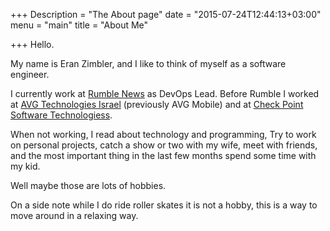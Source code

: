 +++
Description = "The About page"
date = "2015-07-24T12:44:13+03:00"
menu = "main"
title = "About Me"

+++
Hello.

My name is Eran Zimbler, and I like to think of myself as a software engineer.

I currently work at [Rumble News](http://rumble.me) as DevOps Lead. Before Rumble I worked at [AVG Technologies Israel](https://avg.com) (previously AVG Mobile) and at [Check Point Software Technologiess](https://checkpoint.com).

When not working, I read about technology and programming, Try to work on personal projects, catch a show or two with my wife, meet with friends, and the most important thing in the last few months spend some time with my kid. 

Well maybe those are lots of hobbies.

On a side note while I do ride roller skates it is not a hobby, this is a way to move around in a relaxing way.
